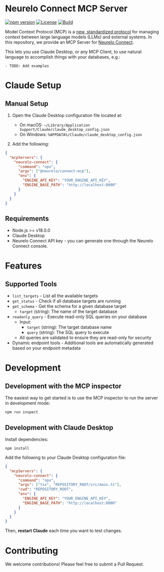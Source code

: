 # Neurelo Connect MCP Server

[![npm version](https://img.shields.io/npm/v/@neurelo/connect-mcp)](https://www.npmjs.com/package/@neurelo/connect-mcp)
[![License](https://img.shields.io/badge/License-MIT-blue.svg)](https://opensource.org/licenses/MIT)
[![Build](https://github.com/neurelo-connect/mcp-server/actions/workflows/build.yml/badge.svg)](https://github.com/neurelo-connect/mcp-server/actions/workflows/build.yml)

Model Context Protocol (MCP) is a [new, standardized protocol](https://modelcontextprotocol.io/introduction) for managing context between large language models (LLMs) and external systems. In this repository, we provide an MCP Server for [Neurelo Connect](https://neurelo.com/connect).

This lets you use Claude Desktop, or any MCP Client, to use natural language to accomplish things with your databases, e.g.:

```
- TODO: Add examples
```

# Claude Setup

## Manual Setup

1. Open the Claude Desktop configuration file located at:

   - On macOS: `~/Library/Application Support/Claude/claude_desktop_config.json`
   - On Windows: `%APPDATA%/Claude/claude_desktop_config.json`

2. Add the following:

```json
{
  "mcpServers": {
    "neurelo-connect": {
      "command": "npx",
      "args": ["@neurelo/connect-mcp"],
      "env": {
        "ENGINE_API_KEY": "YOUR_ENGINE_API_KEY",
        "ENGINE_BASE_PATH": "http://localhost:8000"
      }
    }
  }
}
```

## Requirements

- Node.js >= v18.0.0
- Claude Desktop
- Neurelo Connect API key - you can generate one through the Neurelo Connect console.

# Features

## Supported Tools

- `list_targets` - List all the available targets
- `get_status` - Check if all database targets are running
- `get_schema` - Get the schema for a given database target
  - `target` (string): The name of the target database
- `readonly_query` - Execute read-only SQL queries on your database
  - Input:
    - `target` (string): The target database name
    - `query` (string): The SQL query to execute
  - All queries are validated to ensure they are read-only for security
- Dynamic endpoint tools - Additional tools are automatically generated based on your endpoint metadata

# Development

## Development with the MCP inspector

The easiest way to get started is to use the MCP inspector to run the server in development mode:

```bash
npm run inspect
```

## Development with Claude Desktop

Install dependencies:

```
npm install
```

Add the following to your Claude Desktop configuration file:

```json
{
  "mcpServers": {
    "neurelo-connect": {
      "command": "npx",
      "args": ["tsx", "REPOSITORY_ROOT/src/main.ts"],
      "cwd": "REPOSITORY_ROOT",
      "env": {
        "ENGINE_API_KEY": "YOUR_ENGINE_API_KEY",
        "ENGINE_BASE_PATH": "http://localhost:8000"
      }
    }
  }
}
```

Then, **restart Claude** each time you want to test changes.

# Contributing

We welcome contributions! Please feel free to submit a Pull Request.
